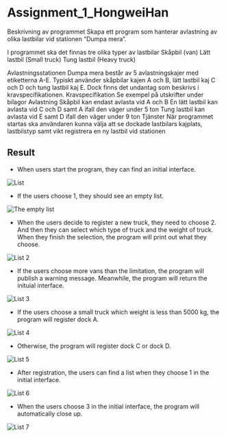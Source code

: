 # Assignment_1_HongweiHan


Beskrivning av programmet
Skapa ett program som hanterar avlastning av olika lastbilar vid stationen “Dumpa mera”.

I programmet ska det finnas tre olika typer av lastbilar
Skåpbil (van)
Lätt lastbil (Small truck)
Tung lastbil (Heavy truck)

Avlastningsstationen Dumpa mera består av 5 avlastningskajer med etiketterna A-E. Typiskt använder skåpbilar kajen A och B, lätt lastbil kaj C och D och tung lastbil kaj E. Dock finns det undantag som beskrivs i kravspecifikationen.
Kravspecifikation
Se exempel på utskrifter under bilagor
Avlastning
Skåpbil kan endast avlasta vid A och B
En lätt lastbil kan avlasta vid C och D
samt A ifall den väger under 5 ton
Tung lastbil kan avlasta vid E
samt D ifall den väger under 9 ton
Tjänster
När programmet startas ska användaren kunna välja att
se dockade lastbilars kajplats, lastbilstyp samt vikt
registrera en ny lastbil vid stationen

## Result
 -  When users start the program, they can find an initial interface.

![List](https://github.com/niuniu268/TruckDocking/blob/master/images/Screenshot%202022-10-20%20at%201.png "")

- If the users choose 1, they should see an empty list. 

![The empty list](https://github.com/niuniu268/TruckDocking/blob/master/images/Screenshot%202022-10-20%20at%202.png "")

- When the users decide to register a new truck, they need to choose 2. And then they can select which type of truck and the weight of truck. When they finish the selection, the program will print out what they choose.

![List 2](https://github.com/niuniu268/TruckDocking/blob/master/images/Screenshot%202022-10-20%20at%203.png "")

- If the users choose more vans than the limitation, the program will publish a warning message. Meanwhile, the program will return the inituial interface.

![List 3](https://github.com/niuniu268/TruckDocking/blob/master/images/Screenshot%202022-10-20%20at%204.png "")

- If the users choose a small truck which weight is less than 5000 kg, the program will register dock A.

![List 4](https://github.com/niuniu268/TruckDocking/blob/master/images/Screenshot%202022-10-20%20at%205.png "")

- Otherwise, the program will register dock C or dock D.

![List 5](https://github.com/niuniu268/TruckDocking/blob/master/images/Screenshot%202022-10-20%20at%206.png "")

- After registration, the users can find a list when they choose 1 in the initial interface.

![List 6](https://github.com/niuniu268/TruckDocking/blob/master/images/Screenshot%202022-10-20%20at%207.png "")

- When the users choose 3 in the initial interface, the program will automatically close up.

![List 7](https://github.com/niuniu268/TruckDocking/blob/master/images/Screenshot%202022-10-20%20at%208.png "")